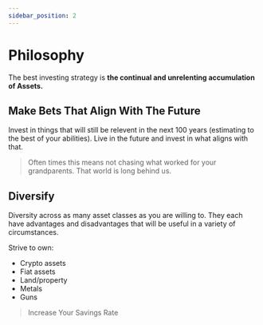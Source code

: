 ```yaml
---
sidebar_position: 2
---
```


# Philosophy

The best investing strategy is **the continual and unrelenting accumulation of Assets.**

## Make Bets That Align With The Future

Invest in things that will still be relevent in the next 100 years (estimating to the best of your abilities). Live in the future and invest in what aligns with that.

>Often times this means not chasing what worked for your grandparents. That world is long behind us.

## Diversify

Diversity across as many asset classes as you are willing to. They each have advantages and disadvantages that will be useful in a variety of circumstances.

Strive to own:
- Crypto assets
- Fiat assets
- Land/property
- Metals
- Guns

>Increase Your Savings Rate